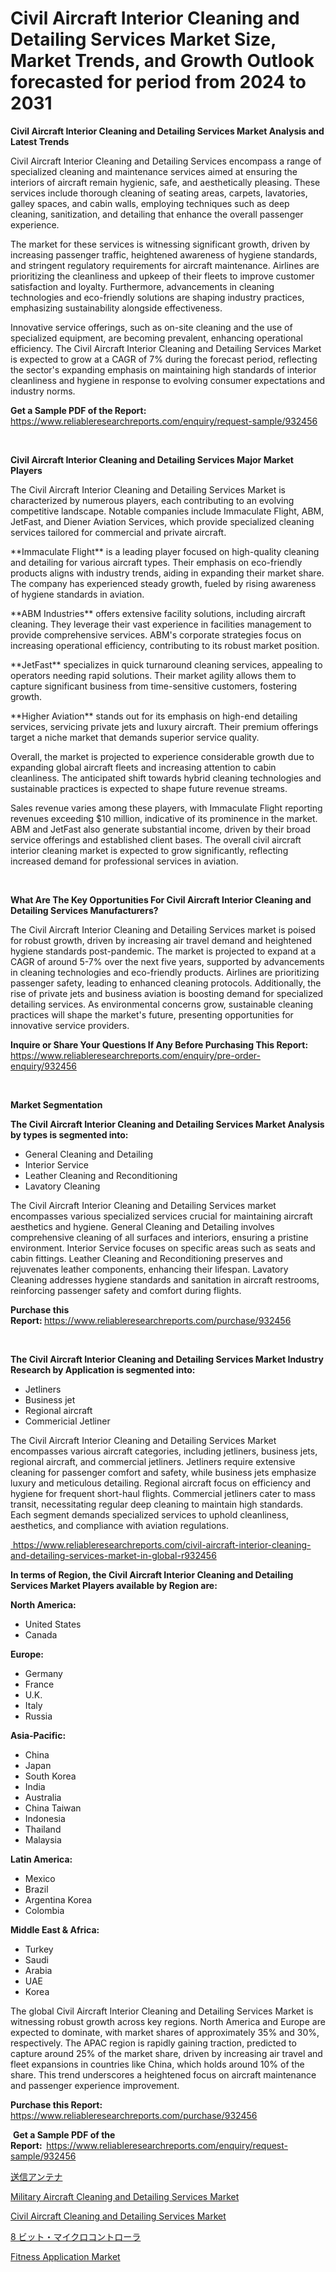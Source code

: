 <p><h1>Civil Aircraft Interior Cleaning and Detailing Services Market Size, Market Trends, and Growth Outlook forecasted for period from 2024 to 2031</h1></p><p><strong>Civil Aircraft Interior Cleaning and Detailing Services Market Analysis and Latest Trends</strong></p>
<p><p>Civil Aircraft Interior Cleaning and Detailing Services encompass a range of specialized cleaning and maintenance services aimed at ensuring the interiors of aircraft remain hygienic, safe, and aesthetically pleasing. These services include thorough cleaning of seating areas, carpets, lavatories, galley spaces, and cabin walls, employing techniques such as deep cleaning, sanitization, and detailing that enhance the overall passenger experience.</p><p>The market for these services is witnessing significant growth, driven by increasing passenger traffic, heightened awareness of hygiene standards, and stringent regulatory requirements for aircraft maintenance. Airlines are prioritizing the cleanliness and upkeep of their fleets to improve customer satisfaction and loyalty. Furthermore, advancements in cleaning technologies and eco-friendly solutions are shaping industry practices, emphasizing sustainability alongside effectiveness.</p><p>Innovative service offerings, such as on-site cleaning and the use of specialized equipment, are becoming prevalent, enhancing operational efficiency. The Civil Aircraft Interior Cleaning and Detailing Services Market is expected to grow at a CAGR of 7% during the forecast period, reflecting the sector's expanding emphasis on maintaining high standards of interior cleanliness and hygiene in response to evolving consumer expectations and industry norms.</p></p>
<p><strong>Get a Sample PDF of the Report:&nbsp;</strong> <a href="https://www.reliableresearchreports.com/enquiry/request-sample/932456">https://www.reliableresearchreports.com/enquiry/request-sample/932456</a></p>
<p>&nbsp;</p>
<p><strong>Civil Aircraft Interior Cleaning and Detailing Services Major Market Players</strong></p>
<p><p>The Civil Aircraft Interior Cleaning and Detailing Services Market is characterized by numerous players, each contributing to an evolving competitive landscape. Notable companies include Immaculate Flight, ABM, JetFast, and Diener Aviation Services, which provide specialized cleaning services tailored for commercial and private aircraft.</p><p>**Immaculate Flight** is a leading player focused on high-quality cleaning and detailing for various aircraft types. Their emphasis on eco-friendly products aligns with industry trends, aiding in expanding their market share. The company has experienced steady growth, fueled by rising awareness of hygiene standards in aviation.</p><p>**ABM Industries** offers extensive facility solutions, including aircraft cleaning. They leverage their vast experience in facilities management to provide comprehensive services. ABM's corporate strategies focus on increasing operational efficiency, contributing to its robust market position.</p><p>**JetFast** specializes in quick turnaround cleaning services, appealing to operators needing rapid solutions. Their market agility allows them to capture significant business from time-sensitive customers, fostering growth.</p><p>**Higher Aviation** stands out for its emphasis on high-end detailing services, servicing private jets and luxury aircraft. Their premium offerings target a niche market that demands superior service quality.</p><p>Overall, the market is projected to experience considerable growth due to expanding global aircraft fleets and increasing attention to cabin cleanliness. The anticipated shift towards hybrid cleaning technologies and sustainable practices is expected to shape future revenue streams.</p><p>Sales revenue varies among these players, with Immaculate Flight reporting revenues exceeding $10 million, indicative of its prominence in the market. ABM and JetFast also generate substantial income, driven by their broad service offerings and established client bases. The overall civil aircraft interior cleaning market is expected to grow significantly, reflecting increased demand for professional services in aviation.</p></p>
<p>&nbsp;</p>
<p><strong>What Are The Key Opportunities For Civil Aircraft Interior Cleaning and Detailing Services Manufacturers?</strong></p>
<p><p>The Civil Aircraft Interior Cleaning and Detailing Services market is poised for robust growth, driven by increasing air travel demand and heightened hygiene standards post-pandemic. The market is projected to expand at a CAGR of around 5-7% over the next five years, supported by advancements in cleaning technologies and eco-friendly products. Airlines are prioritizing passenger safety, leading to enhanced cleaning protocols. Additionally, the rise of private jets and business aviation is boosting demand for specialized detailing services. As environmental concerns grow, sustainable cleaning practices will shape the market's future, presenting opportunities for innovative service providers.</p></p>
<p><strong>Inquire or Share Your Questions If Any Before Purchasing This Report:</strong> <a href="https://www.reliableresearchreports.com/enquiry/pre-order-enquiry/932456">https://www.reliableresearchreports.com/enquiry/pre-order-enquiry/932456</a></p>
<p>&nbsp;</p>
<p><strong>Market Segmentation</strong></p>
<p><strong>The Civil Aircraft Interior Cleaning and Detailing Services Market Analysis by types is segmented into:</strong></p>
<p><ul><li>General Cleaning and Detailing</li><li>Interior Service</li><li>Leather Cleaning and Reconditioning</li><li>Lavatory Cleaning</li></ul></p>
<p><p>The Civil Aircraft Interior Cleaning and Detailing Services market encompasses various specialized services crucial for maintaining aircraft aesthetics and hygiene. General Cleaning and Detailing involves comprehensive cleaning of all surfaces and interiors, ensuring a pristine environment. Interior Service focuses on specific areas such as seats and cabin fittings. Leather Cleaning and Reconditioning preserves and rejuvenates leather components, enhancing their lifespan. Lavatory Cleaning addresses hygiene standards and sanitation in aircraft restrooms, reinforcing passenger safety and comfort during flights.</p></p>
<p><strong>Purchase this Report:&nbsp;</strong><a href="https://www.reliableresearchreports.com/purchase/932456">https://www.reliableresearchreports.com/purchase/932456</a></p>
<p>&nbsp;</p>
<p><strong>The Civil Aircraft Interior Cleaning and Detailing Services Market Industry Research by Application is segmented into:</strong></p>
<p><ul><li>Jetliners</li><li>Business jet</li><li>Regional aircraft</li><li>Commericial Jetliner</li></ul></p>
<p><p>The Civil Aircraft Interior Cleaning and Detailing Services Market encompasses various aircraft categories, including jetliners, business jets, regional aircraft, and commercial jetliners. Jetliners require extensive cleaning for passenger comfort and safety, while business jets emphasize luxury and meticulous detailing. Regional aircraft focus on efficiency and hygiene for frequent short-haul flights. Commercial jetliners cater to mass transit, necessitating regular deep cleaning to maintain high standards. Each segment demands specialized services to uphold cleanliness, aesthetics, and compliance with aviation regulations.</p></p>
<p><a href="https://www.reliableresearchreports.com/civil-aircraft-interior-cleaning-and-detailing-services-market-in-global-r932456">&nbsp;https://www.reliableresearchreports.com/civil-aircraft-interior-cleaning-and-detailing-services-market-in-global-r932456</a></p>
<p><strong>In terms of Region, the Civil Aircraft Interior Cleaning and Detailing Services Market Players available by Region are:</strong></p>
<p>
    <p> <strong> North America: </strong>
        <ul>
            <li>United States</li>
            <li>Canada</li>
        </ul>
        </p> 
    <p> <strong> Europe: </strong>
        <ul>
            <li>Germany</li>
            <li>France</li>
            <li>U.K.</li>
            <li>Italy</li>
            <li>Russia</li>
        </ul>
        </p> 
    <p> <strong> Asia-Pacific: </strong>
        <ul>
            <li>China</li>
            <li>Japan</li>
            <li>South Korea</li>
            <li>India</li>
            <li>Australia</li>
            <li>China Taiwan</li>
            <li>Indonesia</li>
            <li>Thailand</li>
            <li>Malaysia</li>
        </ul>
        </p> 
    <p> <strong> Latin America: </strong>
        <ul>
            <li>Mexico</li>
            <li>Brazil</li>
            <li>Argentina Korea</li>
            <li>Colombia</li>
        </ul>
        </p> 
    <p> <strong> Middle East & Africa: </strong>
        <ul>
            <li>Turkey</li>
            <li>Saudi</li>
            <li>Arabia</li>
            <li>UAE</li>
            <li>Korea</li>
        </ul>
    </p>
    </p>
<p><p>The global Civil Aircraft Interior Cleaning and Detailing Services Market is witnessing robust growth across key regions. North America and Europe are expected to dominate, with market shares of approximately 35% and 30%, respectively. The APAC region is rapidly gaining traction, predicted to capture around 25% of the market share, driven by increasing air travel and fleet expansions in countries like China, which holds around 10% of the share. This trend underscores a heightened focus on aircraft maintenance and passenger experience improvement.</p></p>
<p><strong>Purchase this Report: </strong><a href="https://www.reliableresearchreports.com/purchase/932456">https://www.reliableresearchreports.com/purchase/932456</a></p>
<p>&nbsp;<strong>Get a Sample PDF of the Report:&nbsp;&nbsp;</strong><a href="https://www.reliableresearchreports.com/enquiry/request-sample/932456">https://www.reliableresearchreports.com/enquiry/request-sample/932456</a></p>
<p><strong></strong></p>
<p><p><a href="https://medium.com/@giygjksk10/transmitting-antennas-market-%E3%81%AF-%E3%82%B3%E3%82%B9%E3%83%88%E7%AE%A1%E7%90%86%E3%81%A8%E5%8A%B9%E7%8E%87%E5%90%91%E4%B8%8A%E3%82%92%E5%84%AA%E5%85%88%E3%81%97%E3%81%BE%E3%81%99-%E3%81%95%E3%82%89%E3%81%AB-%E5%A0%B1%E5%91%8A%E6%9B%B8%E3%81%AF%E5%B8%82%E5%A0%B4%E3%81%AE%E9%9C%80%E8%A6%81%E9%9D%A2%E3%81%A8%E4%BE%9B%E7%B5%A6%E9%9D%A2%E3%81%AE%E4%B8%A1%E6%96%B9%E3%82%92%E3%82%AB%E3%83%90%E3%83%BC%E3%81%97%E3%81%A6%E3%81%84%E3%81%BE%E3%81%99-transmitting-52024f51a1ad">送信アンテナ</a></p><p><a href="https://github.com/rahu1506/Market-Research-Report-List-6/blob/main/military-aircraft-cleaning-and-detailing-services-market.md">Military Aircraft Cleaning and Detailing Services Market</a></p><p><a href="https://github.com/MonroeBullock54/Market-Research-Report-List-1/blob/main/civil-aircraft-cleaning-and-detailing-services-market.md">Civil Aircraft Cleaning and Detailing Services Market</a></p><p><a href="https://medium.com/@giygjksk10/%E6%88%90%E5%8A%9F%E3%81%B8%E3%81%AE%E6%88%A6%E7%95%A5%E7%9A%84%E3%83%AD%E3%83%BC%E3%83%89%E3%83%9E%E3%83%83%E3%83%97-%E3%82%B0%E3%83%AD%E3%83%BC%E3%83%90%E3%83%AB8%E3%83%93%E3%83%83%E3%83%88%E3%83%9E%E3%82%A4%E3%82%AF%E3%83%AD%E3%82%B3%E3%83%B3%E3%83%88%E3%83%AD%E3%83%BC%E3%83%A9%E3%83%BC%E5%B8%82%E5%A0%B4%E5%88%86%E6%9E%90-2024-2031-d1986e0db390">8 ビット・マイクロコントローラ</a></p><p><a href="https://www.linkedin.com/pulse/global-fitness-application-market-trends-forecasts-strategic-wxxqf?trackingId=PGYJ97RRRiyPE8zIKSl%2Beg%3D%3D">Fitness Application Market</a></p></p>